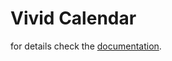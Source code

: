 # Vivid Calendar

for details check the [documentation](https://wolff-h.github.io/en/components/vivid-calendar.html).
